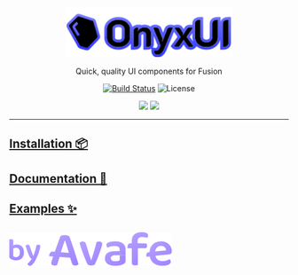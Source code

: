<p align="center">
  <a href="https://avafe.me/OnyxUI">
    <picture>
      <source media="(prefers-color-scheme: dark)" srcset="/gh-assets/logo.svg"></source>
      <source media="(prefers-color-scheme: light)" srcset="/gh-assets/logo.svg"></source>
      <img alt="OnyxUI" src="/gh-assets/logo.svg" height="90"></img>
    </picture>
  </a>
</p>

<p align="center">
  Quick, quality UI components for Fusion
</p>

<p align="center">
  <a href="https://github.com/imavafe/OnyxUI/actions"><img src="https://img.shields.io/github/actions/workflow/status/imavafe/OnyxUI/ci.yaml?branch=main" alt="Build Status"></img></a>
  <img title="MIT licensed" alt="License" src="https://img.shields.io/github/license/ImAvafe/OnyxUI"></img>
</p>

<p align="center">
  <a href="https://x.com/AvafeIsMe"><img src="https://img.shields.io/badge/X-000000?style=for-the-badge&logo=x&logoColor=white" /></a>
  <a href="https://discord.gg/fyeYey62Dm"><img src="https://img.shields.io/badge/Discord-5865F2?style=for-the-badge&logo=discord&logoColor=white"></img></a>
</p>

---

## [Installation 📦](https://avafe.me/OnyxUI/docs/intro#installation)

## [Documentation 📄](https://avafe.me/OnyxUI/)

## [Examples ✨](https://avafe.me/OnyxUI/docs/in-production)

##

[![By Avafe](/gh-assets/watermark.svg)](https://avafe.me)
